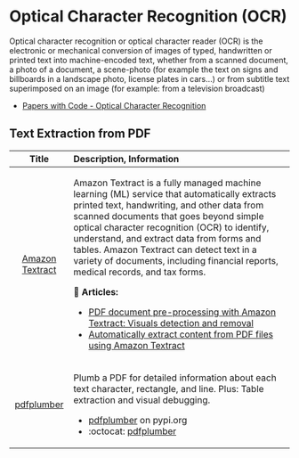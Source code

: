 # Optical Character Recognition (OCR)

Optical character recognition or optical character reader (OCR) is the electronic or mechanical conversion of images of typed, handwritten or printed text into machine-encoded text, whether from a scanned document, a photo of a document, a scene-photo (for example the text on signs and billboards in a landscape photo, license plates in cars...) or from subtitle text superimposed on an image (for example: from a television broadcast)

- [Papers with Code - Optical Character Recognition](https://paperswithcode.com/task/optical-character-recognition)

## Text Extraction from PDF

| Title | Description, Information |
| :---:         |          :--- |
|[Amazon Textract](https://aws.amazon.com/textract/)|<p>Amazon Textract is a fully managed machine learning (ML) service that automatically extracts printed text, handwriting, and other data from scanned documents that goes beyond simple optical character recognition (OCR) to identify, understand, and extract data from forms and tables. Amazon Textract can detect text in a variety of documents, including financial reports, medical records, and tax forms.</p><p> 📰 **Articles:** </p><ul><li>[PDF document pre-processing with Amazon Textract: Visuals detection and removal](https://aws.amazon.com/ru/blogs/machine-learning/process-text-and-images-in-pdf-documents-with-amazon-textract/)</li><li>[Automatically extract content from PDF files using Amazon Textract](https://docs.aws.amazon.com/prescriptive-guidance/latest/patterns/automatically-extract-content-from-pdf-files-using-amazon-textract.html)</li></ul>|
|[pdfplumber]()|<p>Plumb a PDF for detailed information about each text character, rectangle, and line. Plus: Table extraction and visual debugging.</p><ul><li>[pdfplumber](https://pypi.python.org/pypi/pdfplumber) on pypi.org</li><li> :octocat: [pdfplumber](https://github.com/jsvine/pdfplumber)</li></ul>|
